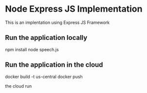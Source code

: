 # Node Express JS Implementation

This is an implentation using Express JS Framework 


## Run the application locally
npm install
node speech.js

## Run the application in the cloud 
docker build -t us-central
docker push 

 the cloud run 
